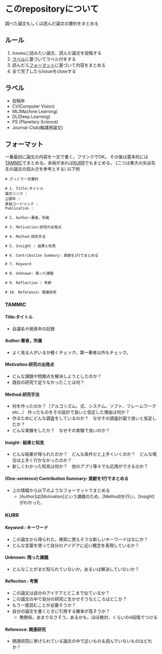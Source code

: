 # このrepositoryについて
調べた論文もしくは読んだ論文の要約をまとめる


## ルール
1. Issuesに読みたい論文、読んだ論文を投稿する
2. [ラベル](#label)に基づいてラベル付をする
3. 読んだら[フォーマット](#format)に基づいて内容をまとめる
4. 全て完了したらIssueをcloseする


<a id="label"></a>
## ラベル
- 投稿年
- CV(Computer Vision)
- ML(Machine Learning)
- DL(Deep Learning)
- PS (Planetary Science)
- Journal-Club(輪講用論文)


<a id="format"></a>
## フォーマット
一番最初に論文の内容を一文で書く。フランクでOK。
その後は基本的には[TAMMIC](#TAMMIC)でまとめる。余裕があれば[KURR](#KURR)でもまとめる。
(二つは東大の矢谷先生の論文の読み方を参考とする)
以下例

```
# ざっくり一文要約　

# 1. Title:タイトル
論文リンク : 
公開年 : 
実装コードリンク : 
Publication : 

# 2. Author:著者，所属

# 3. Motivation:研究の出発点

# 4. Method:研究手法

# 5. Insight : 結果と知見

# 6. Contribution Summary: 貢献を1行でまとめる

# 7. Keyword

# 8. Unknown: 残った課題

# 9. Reflection : 考察

# 10. Reference: 関連研究
```



<a id="TAMMIC"></a>
### TAMMIC

#### Title:タイトル
- 会議名や発表年の記録

#### Author:著者，所属
- よく見る人がいるか軽くチェック。第一著者以外もチェック。

#### Motivation:研究の出発点
- どんな課題や問題点を解決しようとしたのか？
- 既存の研究で足りなかったことは何？

#### Method:研究手法
- 何を作ったのか？（アルゴリズム、式、システム、ソフト、フレームワークetc...） 作ったものをその設計で良いと仮定した理由は何か？
- 作るためにどんな調査をしているのか？　なぜその調査計画で良いと仮定したか？
- どんな実験をしたか？　なぜその実験で良いのか？

#### Insight : 結果と知見
- どんな結果が得られたのか？　どんな条件だと上手くいくのか？　どんな場合は上手く行かなかったのか？
- 新しくわかった知見は何か？　他のアプリ等々でも応用ができるのか？

#### (One-sentence) Contribution Summary: 貢献を1行でまとめる
- 上の情報から以下のようなフォーマットでまとめる
  - [Author]は[Motivation]という課題のため，[Method]を行い，[Insight]がわかった．


<a id="KURR"></a>
### KURR

#### Keyword : キーワード
- この論文から得られた，検索に使えそうな新しいキーワードはなにか？
- どんな言葉を使って自分のアイデアに近い概念を表現しているか？

#### Unknown: 残った課題
- どんなことがまだ知られていないか，あるいは解決していないか？

#### Reflection : 考察
- この論文は自分のアイデアとどこまで似ているか？
- この論文の中で自分の研究に生かせそうなところはどこか？
- もう一度読むことが必要そうか？
- 自分の論文を書くときに引用する確率が高そうか？
  - 無関係，あまりなさそう，あるかも，ほぼ絶対，くらいの4段階でつける

#### Reference: 関連研究
- 関連研究に挙げられている論文の中で近いもの＆読んでいないものはどれか？
